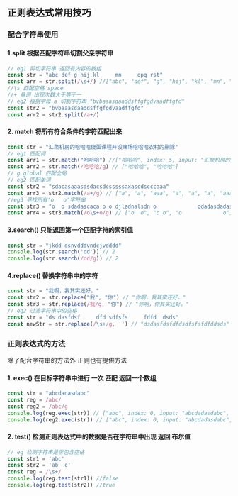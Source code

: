## 正则表达式常用技巧
### 配合字符串使用
#### 1.split 根据匹配字符串切割父亲字符串
```js
// eg1 剪切字符串 返回有内容的数组
const str = "abc def g hij kl     mn     opq rst"
const arr = str.split(/\s+/) //["abc", "def", "g", "hij", "kl", "mn", "opq", "rst"]
//\s 匹配空格 space
//+ 量词 出现次数大于等于一
// eg2 根据字母 a 切割字符串 "bvbaaasdaaddsffgfgdvaadffgfd"
const str2 = "bvbaaasdaaddsffgfgdvaadffgfd"
const arr2 = str2.split(/a+/)
```

#### 2. match 将所有符合条件的字符匹配出来
```js
const str = "汇聚机房的哈哈哈傻蛋课程开设赌场哈哈哈农村的删除"
// eg1 匹配词
const arr1 = str.match("哈哈哈") //["哈哈哈", index: 5, input: "汇聚机房的哈哈哈傻蛋课程开设赌场哈哈哈农村的删除", groups: undefined]
const arr2 = str.match(/哈哈哈/g) // ["哈哈哈", "哈哈哈"]
// g global 匹配全局
// eg2 匹配单词
const str2 = "sdacasaaasdsdacsdcsssssaxascdscccaaa"
const arr3 = str2.match(/a+/g) // ["a", "a", "aaa", "a", "a", "a", "aaa"]
//eg3 寻找所有'o   o'字符串
const str3 = "o  o sdadascaca o o djladnalsdn o             odadasdadas"
const arr4 = str3.match(/o\s+o/g) // ["o  o", "o o", "o             o"]
```

#### 3.search() 只能返回第一个匹配字符的索引值
```js
const str = "jkdd dsnvdddvndcjvdddd"
console.log(str.search('dd')) // 2
console.log(str.search(/dd/g)) // 2
```

#### 4.replace() 替换字符串中的字符
```js
const str = "我啊，我其实还好。"
const str2 = str.replace("我", "你") // "你啊，我其实还好。"
const str3 = str.replace(/我/g, "你") // "你啊，你其实还好。"
// eg2 过滤字符串中的空格
const str = "ds dasfdsf     dfd sdfsfs     fdfd  dsds"
const newStr = str.replace(/\s+/g, '') // "dsdasfdsfdfdsdfsfsfdfddsds"
```

### 正则表达式的方法
除了配合字符串的方法外 正则也有提供方法
#### 1. exec() 在目标字符串中进行 一次 匹配 返回一个数组
```js
const str = "abcdadasdabc"
const reg = /abc/
const reg2 = /abc/g
console.log(reg.exec(str)) // ["abc", index: 0, input: "abcdadasdabc", groups: undefined]
console.log(reg2.exec(str)) // ["abc", index: 0, input: "abcdadasdabc", groups: undefined]
```

#### 2. test() 检测正则表达式中的数据是否在字符串中出现 返回 布尔值
```js
// eg 检测字符串是否包含空格
const str1 = 'abc'
const str2 = 'ab  c'
const reg = /\s+/
console.log(reg.test(str1)) //false
console.log(reg.test(str2)) //true
```